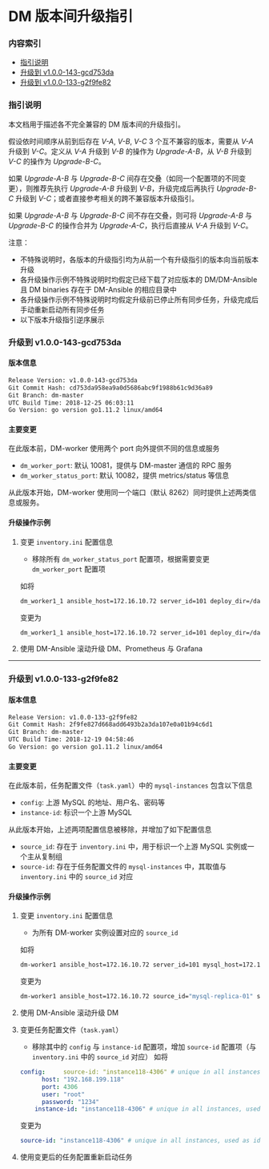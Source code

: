 DM 版本间升级指引
===

### 内容索引

- [指引说明](#指引说明)
- [升级到 v1.0.0-143-gcd753da](#升级到-v1.0.0-143-gcd753da)
- [升级到 v1.0.0-133-g2f9fe82](#升级到-v1.0.0-133-g2f9fe82)

### 指引说明

本文档用于描述各不完全兼容的 DM 版本间的升级指引。

假设依时间顺序从前到后存在 *V-A*, *V-B*, *V-C* 3 个互不兼容的版本，需要从 *V-A* 升级到 *V-C*。定义从 *V-A* 升级到 *V-B* 的操作为 *Upgrade-A-B*，从 *V-B* 升级到 *V-C* 的操作为 *Upgrade-B-C*。

如果 *Upgrade-A-B* 与 *Upgrade-B-C* 间存在交叠（如同一个配置项的不同变更），则推荐先执行 *Upgrade-A-B* 升级到 *V-B*，升级完成后再执行 *Upgrade-B-C* 升级到 *V-C*；或者直接参考相关的跨不兼容版本升级指引。

如果 *Upgrade-A-B* 与 *Upgrade-B-C* 间不存在交叠，则可将 *Upgrade-A-B* 与 *Upgrade-B-C* 的操作合并为 *Upgrade-A-C*，执行后直接从 *V-A* 升级到 *V-C*。

注意：

- 不特殊说明时，各版本的升级指引均为从前一个有升级指引的版本向当前版本升级
- 各升级操作示例不特殊说明时均假定已经下载了对应版本的 DM/DM-Ansible 且 DM binaries 存在于 DM-Ansible 的相应目录中
- 各升级操作示例不特殊说明时均假定升级前已停止所有同步任务，升级完成后手动重新启动所有同步任务
- 以下版本升级指引逆序展示


### 升级到 v1.0.0-143-gcd753da

#### 版本信息

```bash
Release Version: v1.0.0-143-gcd753da
Git Commit Hash: cd753da958ea9a0d5686abc9f1988b61c9d36a89
Git Branch: dm-master
UTC Build Time: 2018-12-25 06:03:11
Go Version: go version go1.11.2 linux/amd64
```

#### 主要变更

在此版本前，DM-worker 使用两个 port 向外提供不同的信息或服务

- `dm_worker_port`: 默认 10081，提供与 DM-master 通信的 RPC 服务
- `dm_worker_status_port`: 默认 10082，提供 metrics/status 等信息

从此版本开始，DM-worker 使用同一个端口（默认 8262）同时提供上述两类信息或服务。

#### 升级操作示例

1. 变更 `inventory.ini` 配置信息
    - 移除所有 `dm_worker_status_port` 配置项，根据需要变更 `dm_worker_port` 配置项
    
    如将
    ```bash
    dm_worker1_1 ansible_host=172.16.10.72 server_id=101 deploy_dir=/data1/dm_worker dm_worker_port=10081 dm_worker_status_port=10082 mysql_host=172.16.10.81 mysql_user=root mysql_password='VjX8cEeTX+qcvZ3bPaO4h0C80pe/1aU=' mysql_port=3306
    ```
    变更为
    ```bash
    dm_worker1_1 ansible_host=172.16.10.72 server_id=101 deploy_dir=/data1/dm_worker dm_worker_port=8262 mysql_host=172.16.10.81 mysql_user=root mysql_password='VjX8cEeTX+qcvZ3bPaO4h0C80pe/1aU=' mysql_port=3306
    ```
2. 使用 DM-Ansible 滚动升级 DM、Prometheus 与 Grafana


---

### 升级到 v1.0.0-133-g2f9fe82

#### 版本信息

```bash
Release Version: v1.0.0-133-g2f9fe82
Git Commit Hash: 2f9fe827d668add6493b2a3da107e0a01b94c6d1
Git Branch: dm-master
UTC Build Time: 2018-12-19 04:58:46
Go Version: go version go1.11.2 linux/amd64
```

#### 主要变更

在此版本前，任务配置文件（`task.yaml`）中的 `mysql-instances` 包含以下信息

- `config`: 上游 MySQL 的地址、用户名、密码等
- `instance-id`: 标识一个上游 MySQL

从此版本开始，上述两项配置信息被移除，并增加了如下配置信息

- `source_id`: 存在于 `inventory.ini` 中，用于标识一个上游 MySQL 实例或一个主从复制组
- `source-id`: 存在于任务配置文件的 `mysql-instances` 中，其取值与 `inventory.ini` 中的 `source_id` 对应

#### 升级操作示例

1. 变更 `inventory.ini` 配置信息
    - 为所有 DM-worker 实例设置对应的 `source_id`
    
    如将
    ```bash
    dm-worker1 ansible_host=172.16.10.72 server_id=101 mysql_host=172.16.10.72 mysql_user=root mysql_password='VjX8cEeTX+qcvZ3bPaO4h0C80pe/1aU=' mysql_port=3306
    ```
    变更为
    ```bash
    dm-worker1 ansible_host=172.16.10.72 source_id="mysql-replica-01" server_id=101 mysql_host=172.16.10.72 mysql_user=root mysql_password='VjX8cEeTX+qcvZ3bPaO4h0C80pe/1aU=' mysql_port=3306
    ```
2. 使用 DM-Ansible 滚动升级 DM
3. 变更任务配置文件（`task.yaml`）
    - 移除其中的 `config` 与 `instance-id` 配置项，增加 `source-id` 配置项（与 `inventory.ini` 中的 `source_id` 对应）
    如将
    ```yaml
    config:	    source-id: "instance118-4306" # unique in all instances, used as id when save checkpoints, configs, etc.
          host: "192.168.199.118"	
          port: 4306	
          user: "root"	
          password: "1234"	
        instance-id: "instance118-4306" # unique in all instances, used as id when save checkpoints, configs, etc.
    ```
    变更为
    ```yaml
    source-id: "instance118-4306" # unique in all instances, used as id when save checkpoints, configs, etc.
    ```
4. 使用变更后的任务配置重新启动任务
